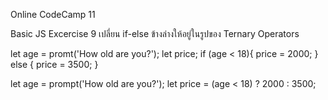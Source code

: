 Online CodeCamp 11

Basic JS Excercise 9
เปลี่ยน if-else ข้างล่างให้อยู่ในรูปของ Ternary Operators

let age = promt('How old are you?');
let price;
if (age < 18){
    price = 2000;
} else {
    price = 3500;
}

>>
let age = prompt('How old are you?');
let price = (age < 18) ? 2000 : 3500;